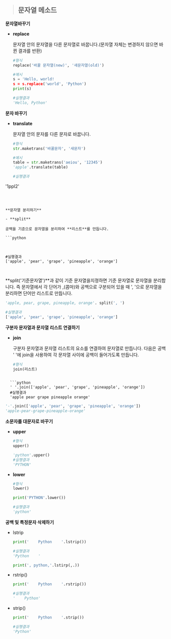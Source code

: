 > ## **문자열 메소드**

**문자열바꾸기**

- **replace**

  문자열 안의 문자열을 다른 문자열로 바꿉니다.(문자열 자체는 변경하지 않으면 바뀐 결과를 반환)

  ```python
  #형식
  replace('바꿀 문자열(new)', '새문자열(old)')
  ```

  ```python
  #예시
  s = 'Hello, world!
  s = s.replace('world', 'Python')
  print(s)
  
  #실행결과
  'Hello, Python'
  ```

**문자 바꾸기**

- **translate**

  문자열 안의 문자를 다른 문자로 바꿉니다. 

  ```python
  #형식
  str.maketrans('바꿀문자', '새문자')
  ```

  ```python
  #예시
  table = str.maketrans('aeiou', '12345')
  'apple'.translate(table)

  #실행결과
'1ppl2'
  
  ```
  
  

**문자열 분리하기**

- **split**

  공백을 기준으로 문자열을 분리하여 **리스트**를 만듭니다. 

  ```python
  
  
  
  #실행결과
  ['apple', 'pear', 'grape', 'pineapple', 'orange']
   
   
```
  

  
**split('기준문자열')**과 같이 기준 문자열을지졍하면 기준 문자열로 문자열을 분리합니다. 즉 문자열에서 각 단어가 ,(콤마)와 공백으로 구분되어 있을 때 ', '으로 문자열을 분리하면 단어만 리스트로 만듭니다.
  
  ```python
  'apple, pear, grape, pineapple, orange'. split(', ')
  
  #실행결과
  ['apple', 'pear', 'grape', 'pineapple', 'orange']
  
```
  
  

**구분자 문자열과 문자열 리스트 연결하기**

- **join**

  구분자 문자열과 문자열 리스트의 요소를 연결하여 문자열로 만듭니다. 다음은 공백 '  '에 join을 사용하여 각 문자열 사이에 공백이 들어가도록 만듭니다.

  ```python
  #형식
  join(리스트)
  ```
```
  
  ```python
  ' '.join(['apple', 'pear', 'grape', 'pineapple', 'orange'])
  #실행결과
  'apple pear grape pineapple orange'
```

  ```python
  '-'.join(['apple', 'pear', 'grape', 'pineapple', 'orange'])
  'apple-pear-grape-pineapple-orange'
  ```

**소문자를 대문자로 바꾸기**

- **upper**

  ```python
  #형식
  upper()
  ```

  ```python
  'python'.upper()
  #실행결과
  'PYTHON'
  ```

- **lower**

  ```python
  #형식
  lower()
  ```

  ```python
  print('PYTHON'.lower())
  
  #실행결과
  'python'
  ```

**공백 및 특정문자 삭제하기**

- lstrip

  ```python
  print('    Python    '.lstrip())
  
  #실행결과
  'Python    '
  
  print(', python,'.lstirp(,.))
  ```

  

- rstrip()

  ```python
  print('    Python    '.rstrip())
  
  #실행결과
  '    Python'
  ```

- strip()

  ```python
  print('    Python    '.strip())
  
  #실행결과
  'Python'
  ```

  

